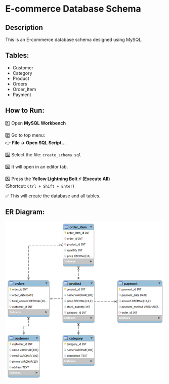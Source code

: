 # E-commerce Database Schema

## Description
This is an E-commerce database schema designed using MySQL.

## Tables:
- Customer
- Category
- Product
- Orders
- Order_Item
- Payment

## How to Run:

1️⃣ Open **MySQL Workbench**

2️⃣ Go to top menu:  
👉 **File → Open SQL Script...**

3️⃣ Select the file: `create_schema.sql`

4️⃣ It will open in an editor tab.

5️⃣ Press the **Yellow Lightning Bolt ⚡ (Execute All)**  
(Shortcut: `Ctrl + Shift + Enter`)

✅ This will create the database and all tables.

## ER Diagram:
![ER Diagram](er_diagram.png)
